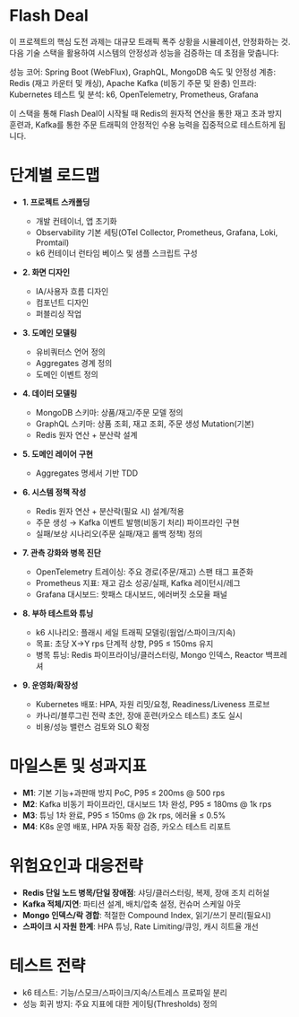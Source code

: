 # Flash Deal

이 프로젝트의 핵심 도전 과제는 대규모 트래픽 폭주 상황을 시뮬레이션, 안정화하는 것.
다음 기술 스택을 활용하여 시스템의 안정성과 성능을 검증하는 데 초점을 맞춥니다:

성능 코어: Spring Boot (WebFlux), GraphQL, MongoDB
속도 및 안정성 계층: Redis (재고 카운터 및 캐싱), Apache Kafka (비동기 주문 및 완충)
인프라: Kubernetes
테스트 및 분석: k6, OpenTelemetry, Prometheus, Grafana

이 스택을 통해 Flash Deal이 시작될 때 Redis의 원자적 연산을 통한 재고 초과 방지 훈련과, Kafka를 통한 주문 트래픽의 안정적인 수용 능력을 집중적으로 테스트하게 됩니다.


# 단계별 로드맵
- **1. 프로젝트 스캐폴딩**
  - 개발 컨테이너, 앱 초기화
  - Observability 기본 세팅(OTel Collector, Prometheus, Grafana, Loki, Promtail)
  - k6 컨테이너 런타임 베이스 및 샘플 스크립트 구성

- **2. 화면 디자인**
  - IA/사용자 흐름 디자인
  - 컴포넌트 디자인
  - 퍼블리싱 작업

- **3. 도메인 모델링**
  - 유비쿼터스 언어 정의
  - Aggregates 경계 정의
  - 도메인 이벤트 정의

- **4. 데이터 모델링**
  - MongoDB 스키마: 상품/재고/주문 모델 정의
  - GraphQL 스키마: 상품 조회, 재고 조회, 주문 생성 Mutation(기본)
  - Redis 원자 연산 + 분산락 설계

- **5. 도메인 레이어 구현**
  - Aggregates 명세서 기반 TDD

- **6. 시스템 정책 작성**
  - Redis 원자 연산 + 분산락(필요 시) 설계/적용
  - 주문 생성 → Kafka 이벤트 발행(비동기 처리) 파이프라인 구현
  - 실패/보상 시나리오(주문 실패/재고 롤백 정책) 정의

- **7. 관측 강화와 병목 진단**
  - OpenTelemetry 트레이싱: 주요 경로(주문/재고) 스팬 태그 표준화
  - Prometheus 지표: 재고 감소 성공/실패, Kafka 레이턴시/레그
  - Grafana 대시보드: 핫패스 대시보드, 에러버짓 소모율 패널

- **8. 부하 테스트와 튜닝**
  - k6 시나리오: 플래시 세일 트래픽 모델링(웜업/스파이크/지속)
  - 목표: 초당 X→Y rps 단계적 상향, P95 ≤ 150ms 유지
  - 병목 튜닝: Redis 파이프라이닝/클러스터링, Mongo 인덱스, Reactor 백프레셔

- **9. 운영화/확장성**
  - Kubernetes 배포: HPA, 자원 리밋/요청, Readiness/Liveness 프로브
  - 카나리/블루그린 전략 초안, 장애 훈련(카오스 테스트) 초도 실시
  - 비용/성능 밸런스 검토와 SLO 확정

# 마일스톤 및 성과지표
- **M1**: 기본 기능+과판매 방지 PoC, P95 ≤ 200ms @ 500 rps
- **M2**: Kafka 비동기 파이프라인, 대시보드 1차 완성, P95 ≤ 180ms @ 1k rps
- **M3**: 튜닝 1차 완료, P95 ≤ 150ms @ 2k rps, 에러율 ≤ 0.5%
- **M4**: K8s 운영 배포, HPA 자동 확장 검증, 카오스 테스트 리포트

# 위험요인과 대응전략
- **Redis 단일 노드 병목/단일 장애점**: 샤딩/클러스터링, 복제, 장애 조치 리허설
- **Kafka 적체/지연**: 파티션 설계, 배치/압축 설정, 컨슈머 스케일 아웃
- **Mongo 인덱스/락 경합**: 적절한 Compound Index, 읽기/쓰기 분리(필요시)
- **스파이크 시 자원 한계**: HPA 튜닝, Rate Limiting/큐잉, 캐시 히트율 개선

# 테스트 전략
- k6 테스트: 기능/스모크/스파이크/지속/스트레스 프로파일 분리
- 성능 회귀 방지: 주요 지표에 대한 게이팅(Thresholds) 정의